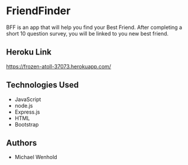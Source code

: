 # FriendFinder

BFF is an app that will help you find your Best Friend. After completing a short 10 question survey, you will be linked to you new best friend.


## Heroku Link
https://frozen-atoll-37073.herokuapp.com/

## Technologies Used
- JavaScript
- node.js
- Express.js
- HTML
- Bootstrap

## Authors
- Michael Wenhold
